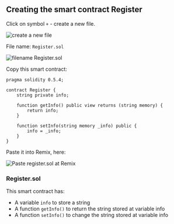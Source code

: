 ## Creating the smart contract Register

Click on symbol `+` - create a new file.

![create a new file](../../images/remix/image-10.png)

File name: `Register.sol`

![filename Register.sol](../../images/remix/image-11.png)

Copy this smart contract:

```solidity
pragma solidity 0.5.4;

contract Register {
    string private info;
    
    function getInfo() public view returns (string memory) {
        return info;
    }
    
    function setInfo(string memory _info) public {
        info = _info;
    }
}
```

Paste it into Remix, here:

![Paste register.sol at Remix](../../images/remix/image-12.png)

### Register.sol

This smart contract has:

* A variable `info` to store a string
* A function `getInfo()` to return the string stored at variable info
* A function `setInfo()` to change the string stored at variable info


